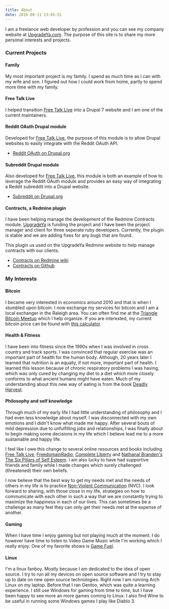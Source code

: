```yaml
---
title: About
date: 2016-08-11 13:05:51
---
```

I am a freelance web developer by profession and you can see my company website
at [UpgradeYa.com](http://webpagedesigncompany.net). The purpose of this site
is to share my more personal interests and projects.

### Current Projects

#### Family

My most important project is my family. I spend as much time as I can with my
wife and son. I figured out how I could work from home, partly to spend more
time with my family.

#### Free Talk Live

I helped transition [Free Talk Live](http://freetalklive.com) into a Drupal 7
website and I am one of the current maintainers.

#### Reddit OAuth Drupal module

Developed for [Free Talk Live](http://freetalklive.com), the purpose of this
module is to allow Drupal websites to easily integrate with the Reddit OAuth API.

* [Reddit OAuth on Drupal.org](https://drupal.org/sandbox/daveparrish/1946076)

#### Subreddit Drupal module

Also developed for [Free Talk Live](http://freetalklive.com), this module is both
an example of how to leverage the Reddit OAuth module and provides an easy way of
integrating a Reddit subreddit into a Drupal website.

* [Subreddit on Drupal.org](https://drupal.org/sandbox/daveparrish/1930520)

#### Contracts, a Redmine plugin

I have been helping manage the development of the Redmine Contracts module.
[UpgradeYa](http://webpagedesigncompany.net)
is funding the project and I have been the project manager and client for three
seperate ruby developers. Currently, the plugin is stable and we are adding
fixes for any bugs that are found.

This plugin us used on the UpgradeYa Redmine website to help manage contracts with
our clients.

* [Contracts on Redmine wiki](http://www.redmine.org/plugins/redmine_contracts_with_time_tracking)
* [Contracts on Github](https://github.com/upgradeya/redmine-contracts-with-time-tracking-plugin)

### My Interests

#### Bitcoin

I became very interested in economics around 2010 and that is when I stumbled upon
bitcoin. I now exchange my services for bitcoin and I am a local exchanger in the
Raleigh area. You can often find me at the
[Triangle Bitcoin Meetup](http://www.meetup.com/Triangle-Bitcoin-Meetup/) which
I help organize. If you are interested, my current bitcoin price can be found with [this calculator](https://dmp1ce.github.io/Dave-s-BTC-Price).

#### Health & Fitness

I have been into fitness since the 1990s when I was involved in cross country and
track sports.  I was convinced that regular exercise was an important part of
health for the human body.  Although, 20 years later I learned that
nutrition is an equally, if not more, important part of health.  I learned this
lesson because of chronic respiratory problems I was having, which was only cured
by changing my diet to a diet which more closely conforms to what ancient humans
might have eaten. Much of my understanding about this new way of eating is from
the book
[Deadly Harvest](http://www.amazon.com/Deadly-Harvest-Intimate-Relationship-Between/dp/0757001424).

#### Philosophy and self knowledge

Through much of my early life I had little understanding of philosophy and I had
even less knowledge about myself.  I was disconnected with my own emotions
and I didn't know what made me happy.  After several bouts of mild
depression due to unfulfilling jobs and relationships, I was finally about to
begin making some decisions in my life which I believe lead me to a more
sustainable and happy life.

I feel like I owe this change to several online resources and books including
[Free Talk Live](http://freetalklive.com),
[FreedomainRadio](http://www.freedomainradio.com/),
[Complete Liberty](http://completeliberty.com/) and
[Nathanal Branden's The Six Pillars of Self Esteem](http://www.amazon.com/The-Six-Pillars-Self-Esteem-Definitive/dp/0553374397).
I am also lucky to have had supportive friends and
family while I made changes which surely challenged (threatened) their own
beliefs.

I now believe that the best way to get my needs met and the needs of others
in my life is to practice
[Non-Violent Communication](http://en.wikipedia.org/wiki/Nonviolent_Communication)
(NVC). I look forward to sharing, with those close in my life, strategies on
how to communicate with each other in such a way that we are constantly
trying to maximize the happiness in each of our lives. This can sometimes be
a challenge as many feel they can only get their needs met at the expense of
another.

#### Gaming

When I have time I enjoy gaming but not playing much at the moment. I do however
have time to listen to Video Game Music while I'm working which I really enjoy. One
of my favorite shows is [Game Fuel](http://kngi.org/category/past-episodes-gamefuel/).

#### Linux

I'm a linux fanboy. Mostly because I am dedicated to the idea of open source.
I try to run all my devices on open source software and I try to stay up to
date on new open source technologies.  Right now I am running Arch Linux on my
laptop. Before that I ran Gentoo, which was quite a learning experience.
I still use Windows for gaming from time to time, but I have been happy to
see more an more games coming to Linux. I also find Wine to be useful in running
some Windows games I play like Diablo 3.
